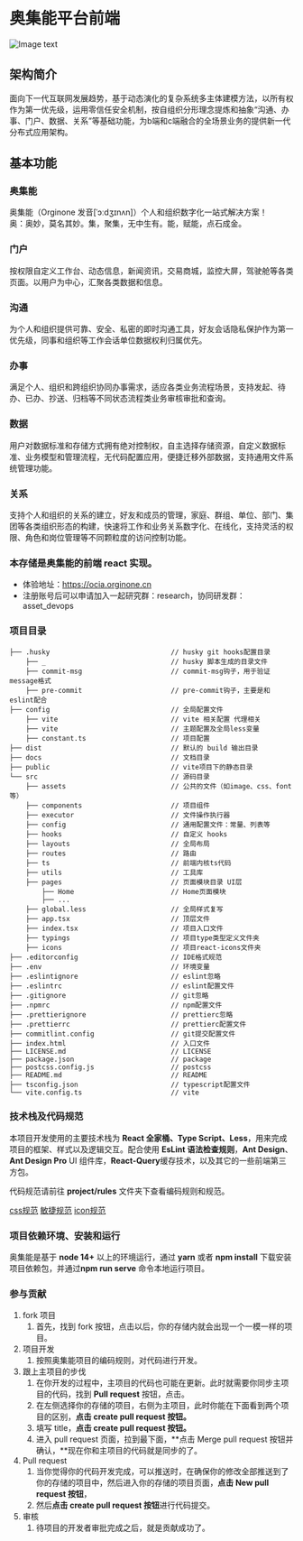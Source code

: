 # 奥集能平台前端

![Image text](https://user-images.githubusercontent.com/8328012/201800690-9f5e989e-4ed3-4817-85b9-b594ac89fd31.png)

## 架构简介
面向下一代互联网发展趋势，基于动态演化的复杂系统多主体建模方法，以所有权作为第一优先级，运用零信任安全机制，按自组织分形理念提炼和抽象“沟通、办事、门户、数据、关系”等基础功能，为b端和c端融合的全场景业务的提供新一代分布式应用架构。    
## 基本功能
### 奥集能
奥集能（Orginone 发音[ˈɔːdʒɪnʌn]）个人和组织数字化一站式解决方案！   
奥：奥妙，莫名其妙。集，聚集，无中生有。能，赋能，点石成金。   
### 门户
按权限自定义工作台、动态信息，新闻资讯，交易商城，监控大屏，驾驶舱等各类页面。以用户为中心，汇聚各类数据和信息。
### 沟通
为个人和组织提供可靠、安全、私密的即时沟通工具，好友会话隐私保护作为第一优先级，同事和组织等工作会话单位数据权利归属优先。   
### 办事
满足个人、组织和跨组织协同办事需求，适应各类业务流程场景，支持发起、待办、已办、抄送、归档等不同状态流程类业务审核审批和查询。      
### 数据
用户对数据标准和存储方式拥有绝对控制权，自主选择存储资源，自定义数据标准、业务模型和管理流程，无代码配置应用，便捷迁移外部数据，支持通用文件系统管理功能。   
### 关系
支持个人和组织的关系的建立，好友和成员的管理，家庭、群组、单位、部门、集团等各类组织形态的构建，快速将工作和业务关系数字化、在线化，支持灵活的权限、角色和岗位管理等不同颗粒度的访问控制功能。   

### 本存储是奥集能的前端 react 实现。
- 体验地址：https://ocia.orginone.cn 
- 注册账号后可以申请加入一起研究群：research，协同研发群：asset_devops
### 项目目录

```
├── .husky                              // husky git hooks配置目录
    ├── _                               // husky 脚本生成的目录文件
    ├── commit-msg                      // commit-msg钩子，用于验证 message格式
    ├── pre-commit                      // pre-commit钩子，主要是和eslint配合
├── config                              // 全局配置文件
    ├── vite                            // vite 相关配置 代理相关
    ├── vite                            // 主题配置及全局less变量
    ├── constant.ts                     // 项目配置
├── dist                                // 默认的 build 输出目录
├── docs                                // 文档目录
├── public                              // vite项目下的静态目录
└── src                                 // 源码目录
    ├── assets                          // 公共的文件（如image、css、font等）
    ├── components                      // 项目组件
    ├── executor                        // 文件操作执行器
    ├── config                          // 通用配置文件：常量、列表等
    ├── hooks                           // 自定义 hooks
    ├── layouts                         // 全局布局
    ├── routes                          // 路由
    ├── ts                              // 前端内核ts代码
    ├── utils                           // 工具库
    ├── pages                           // 页面模块目录 UI层
        ├── Home                        // Home页面模块
        ├── ...
    ├── global.less                     // 全局样式复写
    ├── app.tsx                         // 顶层文件
    ├── index.tsx                       // 项目入口文件
    ├── typings                         // 项目type类型定义文件夹
    ├── icons                           // 项目react-icons文件夹
├── .editorconfig                       // IDE格式规范
├── .env                                // 环境变量
├── .eslintignore                       // eslint忽略
├── .eslintrc                           // eslint配置文件
├── .gitignore                          // git忽略
├── .npmrc                              // npm配置文件
├── .prettierignore                     // prettierc忽略
├── .prettierrc                         // prettierc配置文件
├── commitlint.config                   // git提交配置文件
├── index.html                          // 入口文件
├── LICENSE.md                          // LICENSE
├── package.json                        // package
├── postcss.config.js                   // postcss
├── README.md                           // README
├── tsconfig.json                       // typescript配置文件
└── vite.config.ts                      // vite
```

### 技术栈及代码规范

 本项目开发使用的主要技术栈为 **React 全家桶、Type Script、Less**，用来完成项目的框架、样式以及逻辑交互。配合使用 **EsLint 语法检查规则**，**Ant Design**、**Ant Design Pro** UI 组件库，**React-Query**缓存技术，以及其它的一些前端第三方包。

代码规范请前往 **project/rules** 文件夹下查看编码规则和规范。

[css规范](./docs/style-guide.md)
[敏捷规范](./docs/scrum-guid.md)
[icon规范](./docs/icon-guid.md)

### 项目依赖环境、安装和运行

奥集能是基于 **node 14+** 以上的环境运行，通过 **yarn** 或者 **npm install** 下载安装项目依赖包，并通过**npm run serve** 命令本地运行项目。

### 参与贡献

1. fork 项目
   1. 首先，找到 fork 按钮，点击以后，你的存储内就会出现一个一模一样的项目。
2. 项目开发
   1. 按照奥集能项目的编码规则，对代码进行开发。
3. 跟上主项目的步伐
   1. 在你开发的过程中，主项目的代码也可能在更新。此时就需要你同步主项目的代码，找到 **Pull request** 按钮，点击。
   2. 在左侧选择你的存储的项目，右侧为主项目，此时你能在下面看到两个项目的区别，**点击 create pull request 按钮。**
   3. 填写 title，**点击 create pull request 按钮。**
   4. 进入 pull request 页面，拉到最下面，**点击 Merge pull request 按钮并确认，**现在你和主项目的代码就是同步的了。
4. Pull request
   1. 当你觉得你的代码开发完成，可以推送时，在确保你的修改全部推送到了你的存储的项目中，然后进入你的存储的项目页面，**点击 New pull request 按钮**，
   2. 然后**点击 create pull request 按钮**进行代码提交。
5. 审核
   1. 待项目的开发者审批完成之后，就是贡献成功了。


